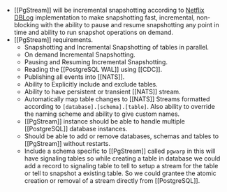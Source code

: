 - [[PgStream]] will be incremental snapshotting according to [Netflix DBLog](https://netflixtechblog.com/dblog-a-generic-change-data-capture-framework-69351fb9099b) implementation to make snapshotting fast, incremental, non-blocking with the ability to pause and resume snapshotting any point in time and  ability to run snapshot operations on demand.
- [[PgStream]] requirements.
	- Snapshotting and Incremental Snapshotting of tables in parallel.
	- On demand Incremental Snapshotting.
	- Pausing and Resuming Incremental Snapshotting.
	- Reading the [[PostgreSQL WAL]] using [[CDC]].
	- Publishing all events into [[NATS]].
	- Ability to Explicitly include and exclude tables.
	- Ability to have persistent or transient [[NATS]] stream.
	- Automatically map table changes to [[NATS]] Streams formatted according to `[database].[schema].[table]`. Also ability to override the naming scheme and ability to give custom names.
	- [[PgStream]] instance should be able to handle multiple [[PostgreSQL]] database instances.
	- Should be able to add or remove databases, schemas and tables to [[PgStream]] without restarts.
	- Include a schema specific to [[PgStream]] called `pgwarp` in this will have signaling tables so while creating a table in database we could add a record to signaling table to tell to setup a stream for the table or tell to snapshot a existing table. So we could grantee the atomic creation or removal of a stream directly from [[PostgreSQL]].